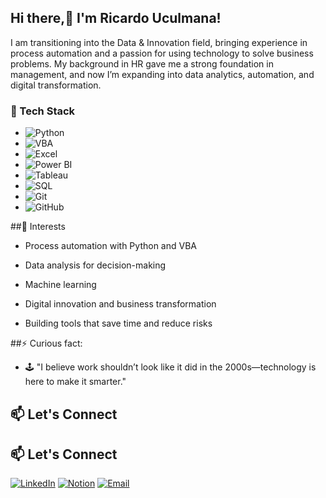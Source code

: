 ## Hi there,👋 I'm Ricardo Uculmana!

I am transitioning into the Data & Innovation field, bringing experience in process automation and a passion for using technology to solve business problems. My background in HR gave me a strong foundation in management, and now I’m expanding into data analytics, automation, and digital transformation.

### 🔧 Tech Stack

- ![Python](https://img.shields.io/badge/Python-3776AB?logo=python&logoColor=white)  
- ![VBA](https://img.shields.io/badge/VBA-217346?logo=microsoft-excel&logoColor=white)  
- ![Excel](https://img.shields.io/badge/Excel-217346?logo=microsoft-excel&logoColor=white)  
- ![Power BI](https://img.shields.io/badge/PowerBI-F2C811?logo=powerbi&logoColor=black)  
- ![Tableau](https://img.shields.io/badge/Tableau-E97627?logo=tableau&logoColor=white)  
- ![SQL](https://img.shields.io/badge/SQL-003B57?logo=database&logoColor=white)  
- ![Git](https://img.shields.io/badge/Git-F05032?logo=git&logoColor=white)  
- ![GitHub](https://img.shields.io/badge/GitHub-181717?logo=github&logoColor=white)


##📌 Interests

- Process automation with Python and VBA

- Data analysis for decision-making

- Machine learning

- Digital innovation and business transformation

- Building tools that save time and reduce risks

##⚡ Curious fact:
- 🕹️ "I believe work shouldn’t look like it did in the 2000s—technology is here to make it smarter."

## 📫 Let's Connect  

## 📫 Let's Connect  

[![LinkedIn](https://img.shields.io/badge/LinkedIn-0077B5?style=flat&logo=linkedin&logoColor=white)](https://www.linkedin.com/in/ricardouculmanaquispe/) [![Notion](https://img.shields.io/badge/Notion-000000?style=flat&logo=notion&logoColor=white)](https://www.notion.so/Portfolio-de-proyectos-222662e8c9dc80ae9b68d1d797ae0afc) [![Email](https://img.shields.io/badge/Email-D14836?style=flat&logo=gmail&logoColor=white)](mailto:rfuculmana@gmail.com)



<!--
**Merlin2098/Merlin2098** is a ✨ _special_ ✨ repository because its `README.md` (this file) appears on your GitHub profile.

Here are some ideas to get you started:

- 🔭 I’m currently working on ...
- 🌱 I’m currently learning ...
- 👯 I’m looking to collaborate on ...
- 🤔 I’m looking for help with ...
- 💬 Ask me about ...
- 📫 How to reach me: ...
- 😄 Pronouns: ...
- ⚡ Fun fact: ...
-->
